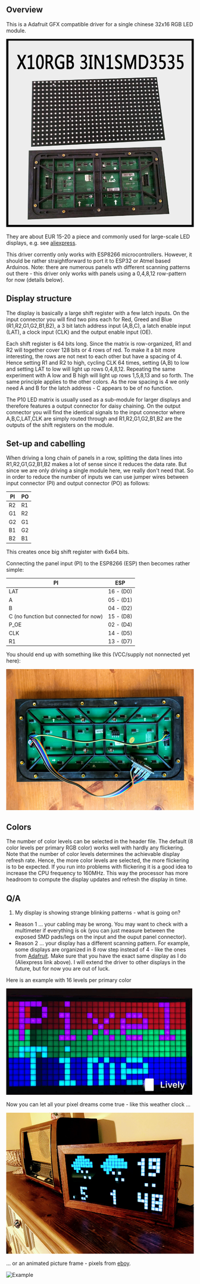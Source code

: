 ## Overview

This is a Adafruit GFX compatible driver for a single chinese 32x16 RGB LED module.

![P10](/images/P10_matrix.jpg)

They are about EUR 15-20 a piece and commonly used for large-scale LED
displays, e.g. see [aliexpress](https://www.aliexpress.com/item/Freeshipping-SMD3535-outdoor-rgb-led-matrix-p10-module-32x16-wateproof-led-sign-xxx-video-led-wall/32671579710.html?spm=2114.search0104.3.1.CS5xAQ&ws_ab_test=searchweb0_0,searchweb201602_2_10320_10152_10321_10065_10151_10344_10068_10345_10342_10547_10343_10322_10340_10341_10548_10193_10194_10541_10562_10084_10083_10304_10307_10177_10302_10539_10180_10312_10059_10313_10314_10184_10534_10533_100031_10319_10604_10603_10103_10186_10594_10557_10596_10595_10142_10107,searchweb201603_14,ppcSwitch_5&btsid=4c102134-b41b-43b9-bc7b-d7f073a5052e&algo_expid=41b2585a-3330-46a3-8879-ca765ce011fb-0&algo_pvid=41b2585a-3330-46a3-8879-ca765ce011fb&rmStoreLevelAB=2).

This driver corrently only works with ESP8266 microcontrollers. However, it should be rather straightforward to port it to ESP32 or Atmel based Arduinos. Note: there are numerous panels wth different scanning patterns out there - this driver only works with panels using a 0,4,8,12 row-pattern for now (details below).

## Display structure

The display is basically a large shift register with a few latch inputs. On the input connector you will find two pins each for Red, Greed and Blue (R1,R2,G1,G2,B1,B2), a 3 bit latch address input (A,B,C), a latch enable input (LAT), a clock input (CLK) and the output enable input (OE).

Each shift register is 64 bits long. Since the matrix is row-organized, R1 and R2 will together cover 128 bits or 4 rows of red. To make it a bit more interesting, the rows are not next to each other but have a spacing of 4. Hence setting R1 and R2 to high, cycling CLK 64 times, setting (A,B) to low and setting LAT to low will light up rows 0,4,8,12. Repeating the same experiment with A low and B high will light up rows 1,5,8,13 and so forth. The same principle applies to the other colors. As the row spacing is 4 we only need A and B for the latch address - C appears to be of no function.

The P10 LED matrix is usually used as a sub-module for larger displays and therefore features a output connector for daisy chaining. On the output connector you will find the identical signals to the input connector where A,B,C,LAT,CLK are simply routed through and R1,R2,G1,G2,B1,B2 are the outputs of the shift registers on the module.

## Set-up and cabelling

When driving a long chain of panels in a row, splitting the data lines into R1,R2,G1,G2,B1,B2 makes a lot of sense since it reduces the data rate. But since we are only driving a single module here, we really don't need that.
So in order to reduce the number of inputs we can use jumper wires between input connector (PI) and output connector (PO) as follows:

PI | PO
---|---
R2 | R1
G1 | R2
G2 | G1
B1 | G2
B2 | B1

This creates once big shift register with 6x64 bits.

Connecting the panel input (PI) to the ESP8266 (ESP) then becomes rather simple:

PI  | ESP
----|----
LAT |  16 - (D0)
A   |  05 - (D1)
B   |  04 - (D2)
C (no function but connected for now)  |  15 - (D8)
P_OE|  02 - (D4)
CLK |  14 - (D5)
R1  |  13 - (D7)

You should end up with something like this (VCC/supply not nonnected yet here):

![Cabling](/images/P10_cables.jpg)

## Colors
The number of color levels can be selected in the header file. The default (8 color levels per primary RGB color) works well with hardly any flickering. Note that the number of color levels determines the achievable display refresh rate. Hence, the more color levels are selected, the more flickering is to be expected. If you run into problems with flickering it is a good idea to increase the CPU frequency to 160MHz. This way the processor has more headroom to compute the display updates and refresh the display in time.

## Q/A
1. My display is showing strange blinking patterns - what is going on?
  * Reason 1 ... your cabling may be wrong. You may want to check with a multimeter if everything is ok (you can just measure between the exposed SMD pads/legs on the input and the ouput panel connector).
  * Reason 2 ... your display has a different scanning pattern. For example, some displays are organized in 8 row step instead of 4 - like the ones from [Adafruit](https://learn.adafruit.com/32x16-32x32-rgb-led-matrix/how-the-matrix-works). Make sure that you have the exact same display as I do (Aliexpress link above). I will extend the driver to other displays in the future, but for now you are out of luck.

Here is an example with 16 levels per primary color

![Colors](/images/P10_color_scroll.gif)

Now you can let all your pixel dreams come true - like this weather clock ...

![Example](/images/PixelTime_small.jpg)

... or an animated picture frame -  pixels from [eboy](http://hello.eboy.com/eboy/).

![Example](/images/sea.gif)
